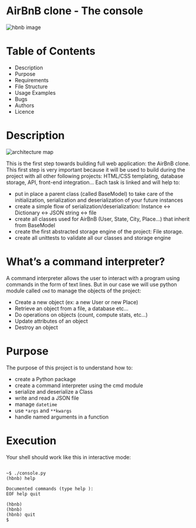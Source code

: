 # AirBnB clone - The console<br/>
![hbnb image](https://res.cloudinary.com/dtzzqvuzs/image/upload/v1675740710/Github/git_image1_pi5d6q.png)
# Table of Contents
* Description
* Purpose
* Requirements
* File Structure
* Usage Examples
* Bugs
* Authors
* Licence

# Description
![architecture map](https://res.cloudinary.com/dtzzqvuzs/image/upload/v1675742665/Github/git_image2_q3obv3.png)

This is the first step towards building full web application: the AirBnB clone. This first step is very important because it will be used to build during the project with all other following projects: HTML/CSS templating, database storage, API, front-end integration…
Each task is linked and will help to:
* put in place a parent class (called BaseModel) to take care of the initialization, serialization and deserialization of your future instances
* create a simple flow of serialization/deserialization: Instance <-> Dictionary <-> JSON string <-> file
* create all classes used for AirBnB (User, State, City, Place…) that inherit from BaseModel
* create the first abstracted storage engine of the project: File storage.
* create all unittests to validate all our classes and storage engine

# What’s a command interpreter?
A command interpreter allows the user to interact with a program using commands in the form of text lines. But in our case we will use python module called `cmd` to manage the objects of the project:
* Create a new object (ex: a new User or new Place)
* Retrieve an object from a file, a database etc…
* Do operations on objects (count, compute stats, etc…)
* Update attributes of an object
* Destroy an object

# Purpose
The purpose of this project is to understand how to:<br/>
* create a Python package
* create a command interpreter using the cmd module
* serialize and deserialize a Class
* write and read a JSON file
* manage `datetime`
* use `*args` and `**kwargs`
* handle named arguments in a function
# Execution
Your shell should work like this in interactive mode:
<pre>
<code>
~$ ./console.py
(hbnb) help

Documented commands (type help <topic>):
EOF help quit<br/>
(hbnb)
(hbnb)
(hbnb) quit
$
</code>
</pre>
